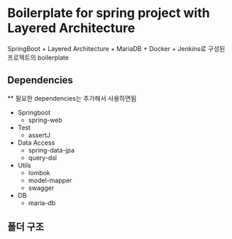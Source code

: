 # Boilerplate for spring project with Layered Architecture
SpringBoot + Layered Architecture + MariaDB + Docker + Jenkins로 구성된 프로젝트의 boilerplate

## Dependencies
** 필요한 dependencies는 추가해서 사용하면됨
- Springboot
  - spring-web
- Test
  - assertJ
- Data Access
  - spring-data-jpa
  - query-dsl
- Utils
  - lombok
  - model-mapper
  - swagger
- DB
  - maria-db


## 폴더 구조
